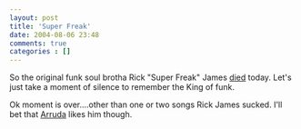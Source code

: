 ```yaml
---
layout: post
title: 'Super Freak'
date: 2004-08-06 23:48
comments: true
categories : []
---  
```


So the original funk soul brotha Rick "Super Freak" James <a target="new" href="http://www.cnn.com/2004/SHOWBIZ/Music/08/06/rick.james/index.html">died</a> today. Let's just take a moment of silence to remember the King of funk.

Ok moment is over....other than one or two songs Rick James sucked. I'll bet that <a target="new" href="http://www.zeruch.blogspot.com">Arruda</a> likes him though.

